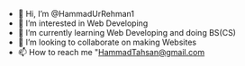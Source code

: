 - 👋 Hi, I’m @HammadUrRehman1
- 👀 I’m interested in Web Developing
- 🌱 I’m currently learning Web Developing  and doing BS(CS)
- 💞️ I’m looking to collaborate on making Websites
- 📫 How to reach me "HammadTahsan@gmail.com

<!---
HammadUrRehman1/HammadUrRehman1 is a ✨ special ✨ repository because its `README.md` (this file) appears on your GitHub profile.
You can click the Preview link to take a look at your changes.
--->
